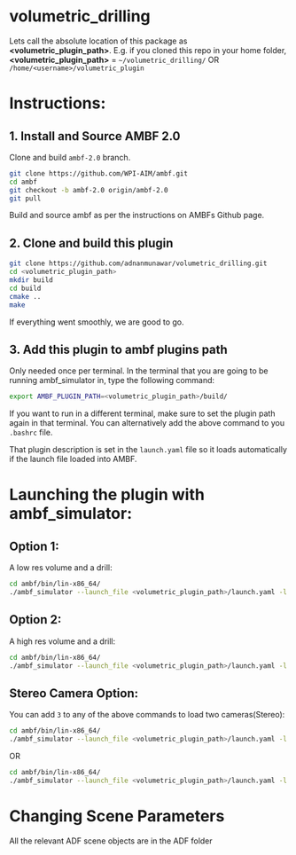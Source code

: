 # volumetric_drilling

Lets call the absolute location of this package as **<volumetric_plugin_path>**. E.g. if you cloned this repo in your home folder, **<volumetric_plugin_path>** = `~/volumetric_drilling/` OR `/home/<username>/volumetric_plugin`

# Instructions:
## 1. Install and Source AMBF 2.0

Clone and build `ambf-2.0` branch.
```bash
git clone https://github.com/WPI-AIM/ambf.git
cd ambf
git checkout -b ambf-2.0 origin/ambf-2.0
git pull
```
Build and source ambf as per the instructions on AMBFs Github page.

## 2. Clone and build this plugin
``` bash
git clone https://github.com/adnanmunawar/volumetric_drilling.git
cd <volumetric_plugin_path>
mkdir build
cd build
cmake ..
make
```
If everything went smoothly, we are good to go.

## 3. Add this plugin to ambf plugins path
Only needed once per terminal. In the terminal that you are going to be running ambf_simulator in, type the following command:

``` bash
export AMBF_PLUGIN_PATH=<volumetric_plugin_path>/build/
```
If you want to run in a different terminal, make sure to set the plugin path again in that terminal. You can alternatively add the above command to you `.bashrc` file.

That plugin description is set in the `launch.yaml` file so it loads automatically if the launch file loaded into AMBF.

# Launching the plugin with ambf_simulator:

## Option 1:
A low res volume and a drill:
```bash
cd ambf/bin/lin-x86_64/
./ambf_simulator --launch_file <volumetric_plugin_path>/launch.yaml -l 0 1
```

## Option 2:
A high res volume and a drill:
```bash
cd ambf/bin/lin-x86_64/
./ambf_simulator --launch_file <volumetric_plugin_path>/launch.yaml -l 0 2
```

## Stereo Camera Option:
You can add `3` to any of the above commands to load two cameras(Stereo):
```bash
cd ambf/bin/lin-x86_64/
./ambf_simulator --launch_file <volumetric_plugin_path>/launch.yaml -l 0 1 3
```
OR

```bash
cd ambf/bin/lin-x86_64/
./ambf_simulator --launch_file <volumetric_plugin_path>/launch.yaml -l 0 2 3
```

# Changing Scene Parameters
All the relevant ADF scene objects are in the ADF folder
